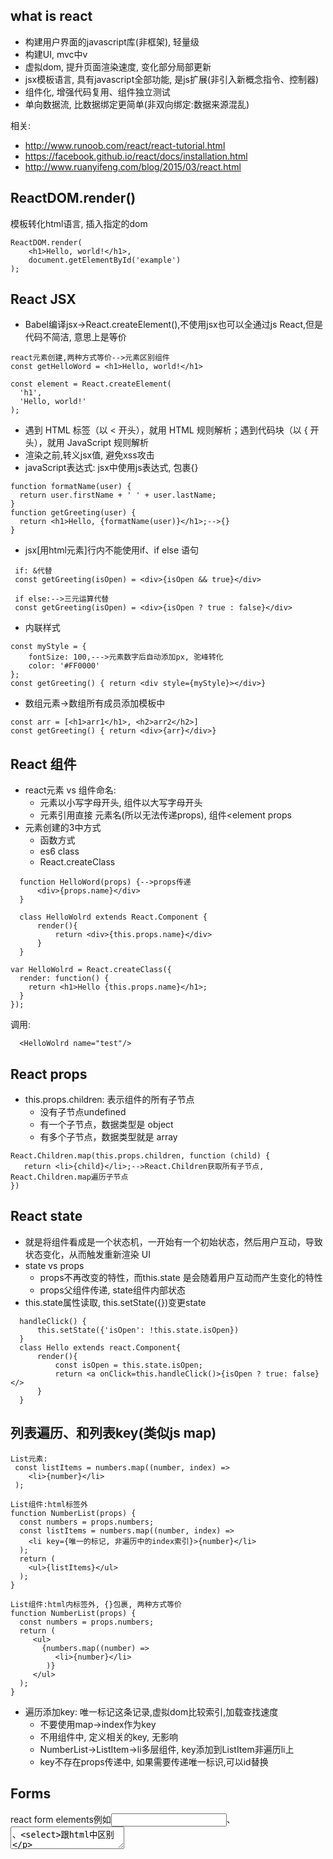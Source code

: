 ## what is react
- 构建用户界面的javascript库(非框架), 轻量级
- 构建UI, mvc中v
- 虚拟dom, 提升页面渲染速度, 变化部分局部更新
- jsx模板语言, 具有javascript全部功能, 是js扩展(非引入新概念指令、控制器)
- 组件化, 增强代码复用、组件独立测试
- 单向数据流, 比数据绑定更简单(非双向绑定:数据来源混乱)

相关: 
- http://www.runoob.com/react/react-tutorial.html
- https://facebook.github.io/react/docs/installation.html
- http://www.ruanyifeng.com/blog/2015/03/react.html


## ReactDOM.render()
模板转化html语言, 插入指定的dom
```
ReactDOM.render(
    <h1>Hello, world!</h1>,
    document.getElementById('example')
);
```

## React JSX
- Babel编译jsx->React.createElement(),不使用jsx也可以全通过js React,但是代码不简洁, 意思上是等价

```
react元素创建,两种方式等价-->元素区别组件
const getHelloWord = <h1>Hello, world!</h1>

const element = React.createElement(
  'h1',
  'Hello, world!'
);
```
- 遇到 HTML 标签（以 < 开头），就用 HTML 规则解析；遇到代码块（以 { 开头），就用 JavaScript 规则解析
- 渲染之前,转义jsx值, 避免xss攻击
- javaScript表达式: jsx中使用js表达式, 包裹{}
```
function formatName(user) {
  return user.firstName + ' ' + user.lastName;
}
function getGreeting(user) {
  return <h1>Hello, {formatName(user)}</h1>;-->{}
}
```
- jsx[用html元素]行内不能使用if、if else 语句
```
 if: &代替
 const getGreeting(isOpen) = <div>{isOpen && true}</div>
```
```
 if else:-->三元运算代替
 const getGreeting(isOpen) = <div>{isOpen ? true : false}</div>
```
- 内联样式
```
const myStyle = {
    fontSize: 100,--->元素数字后自动添加px, 驼峰转化
    color: '#FF0000'
};
const getGreeting() { return <div style={myStyle}></div>}
```
- 数组元素->数组所有成员添加模板中
```
const arr = [<h1>arr1</h1>, <h2>arr2</h2>]
const getGreeting() { return <div>{arr}</div>}
```

## React 组件
- react元素 vs 组件命名: 
   - 元素以小写字母开头, 组件以大写字母开头 
   - 元素引用直接 元素名(所以无法传递props), 组件<element props
- 元素创建的3中方式
  - 函数方式
  - es6 class
  - React.createClass
```
  function HelloWord(props) {-->props传递
      <div>{props.name}</div>
  }
```
```
  class HelloWolrd extends React.Component {
      render(){
          return <div>{this.props.name}</div>
      }
  }
```
```
var HelloWolrd = React.createClass({
  render: function() {
    return <h1>Hello {this.props.name}</h1>;
  }
});
```
调用:
```
  <HelloWolrd name="test"/>
```

## React props
- this.props.children: 表示组件的所有子节点
  - 没有子节点undefined 
  - 有一个子节点，数据类型是 object 
  - 有多个子节点，数据类型就是 array
  
```
React.Children.map(this.props.children, function (child) {
   return <li>{child}</li>;-->React.Children获取所有子节点, React.Children.map遍历子节点
})
```

## React state
-  就是将组件看成是一个状态机，一开始有一个初始状态，然后用户互动，导致状态变化，从而触发重新渲染 UI
-  state vs props
   - props不再改变的特性，而this.state 是会随着用户互动而产生变化的特性
   - props父组件传递, state组件内部状态
- this.state属性读取, this.setState({})变更state
```
  handleClick() {
      this.setState({'isOpen': !this.state.isOpen})
  }
  class Hello extends react.Component{
      render(){
          const isOpen = this.state.isOpen;
          return <a onClick=this.handleClick()>{isOpen ? true: false}</>
      }
  }
```

## 列表遍历、和列表key(类似js map)

```
List元素:
 const listItems = numbers.map((number, index) =>
    <li>{number}</li>
 );
```
```
List组件:html标签外
function NumberList(props) {
  const numbers = props.numbers;
  const listItems = numbers.map((number, index) =>
    <li key={唯一的标记, 非遍历中的index索引}>{number}</li>
  );
  return (
    <ul>{listItems}</ul>
  );
}
```
```
List组件:html内标签外, {}包裹, 两种方式等价
function NumberList(props) {
  const numbers = props.numbers;
  return (
     <ul>
       {numbers.map((number) =>
          <li>{number}</li>
        )}
     </ul>
  );
}
```
- 遍历添加key: 唯一标记这条记录,虚拟dom比较索引,加载查找速度
  - 不要使用map->index作为key
  - 不用组件中, 定义相关的key, 无影响
  - NumberList->ListItem->li多层组件, key添加到ListItem非遍历li上
  - key不存在props传递中, 如果需要传递唯一标识,可以id替换
  
  
## Forms
 react form elements例如<input>、<textarea>、<select>跟html中区别
- html: 用户输入界面, 界面值变更。
- react: 需要onChange事件的回调函数,通过 event.target.value 读取用户输入的值,设置setState() 界面值变更
```
 handleChange: function(event) {
    this.setState({value: event.target.value});
 },
  render: function () {
    var value = this.state.value;
    return (
      <div>
        <input type="text" value={value} onChange={this.handleChange} />
        <p>{value}</p>
      </div>
    );
  }
```

## 组件组合和继承
建议组合增强复用性, 非继承
#### 继承三种方式
- 对子节点类型不明确-->只有一个子组件props.children
```
function FancyBorder(props) {
  return (
    <div>
      {props.children}
    </div>
  );
}
调用:
<FancyBorder>
  <div></div>--->这个位置除了普通元素, 也可以是组件
<FancyBorder>  
```
- 多个子组件类型不明确-->两个props
```
function FancyBorder(props) {
  return (
    <div>
      {props.left}
    </div>
    <div>
      {props.right}
    </div>
  );
}
调用:
<FancyBorder>
  left={<A />}
  right={<B />}--->这个位置除了普通元素, 也可以是组件
<FancyBorder> 
```
- A组件是B组件一个特例
```
function Dialog(props) {
  return (
    <FancyBorder>
      <h1>
        {props.title}
      </h1>
      <p>
        {props.message}
      </p>
    </FancyBorder>
  );
}

function WelcomeDialog() {
  return (
    <Dialog
      title="Welcome"
      message="test" />
  );
}
```
